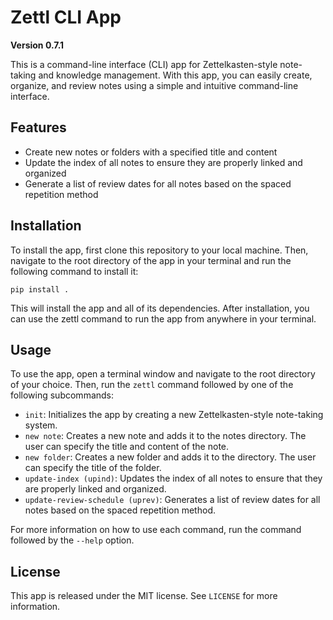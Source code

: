 # Zettl CLI App

**Version 0.7.1**

This is a command-line interface (CLI) app for Zettelkasten-style note-taking and knowledge management. With this app, you can easily create, organize, and review notes using a simple and intuitive command-line interface.

## Features

- Create new notes or folders with a specified title and content
- Update the index of all notes to ensure they are properly linked and organized
- Generate a list of review dates for all notes based on the spaced repetition method

## Installation

To install the app, first clone this repository to your local machine. Then, navigate to the root directory of the app in your terminal and run the following command to install it:
```
pip install .
```
This will install the app and all of its dependencies. After installation, you can use the zettl command to run the app from anywhere in your terminal.

## Usage

To use the app, open a terminal window and navigate to the root directory of your choice. Then, run the `zettl` command followed by one of the following subcommands:

- `init`: Initializes the app by creating a new Zettelkasten-style note-taking system.
- `new note`: Creates a new note and adds it to the notes directory. The user can specify the title and content of the note.
- `new folder`: Creates a new folder and adds it to the directory. The user can specify the title of the folder.
- `update-index (upind)`: Updates the index of all notes to ensure that they are properly linked and organized.
- `update-review-schedule (uprev)`: Generates a list of review dates for all notes based on the spaced repetition method.

For more information on how to use each command, run the command followed by the `--help` option.

## License

This app is released under the MIT license. See `LICENSE` for more information.

